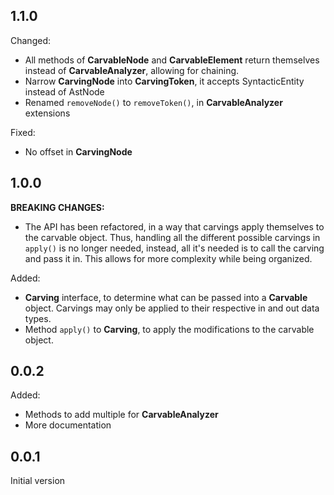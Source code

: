 ## 1.1.0

Changed:
- All methods of **CarvableNode** and **CarvableElement** return themselves instead of **CarvableAnalyzer**,
	allowing for chaining.
- Narrow **CarvingNode** into **CarvingToken**, it accepts SyntacticEntity instead of AstNode
- Renamed `removeNode()` to `removeToken()`, in **CarvableAnalyzer** extensions

Fixed:
- No offset in **CarvingNode**

## 1.0.0

**BREAKING CHANGES:**
- The API has been refactored, in a way that carvings apply themselves to the carvable object.
	Thus, handling all the different possible carvings in `apply()` is no longer needed, instead,
	all it's needed is to call the carving and pass it in.
	This allows for more complexity while being organized.

Added:
- **Carving** interface, to determine what can be passed into a **Carvable** object.
	Carvings may only be applied to their respective in and out data types.
- Method `apply()` to **Carving**, to apply the modifications to the carvable object.

## 0.0.2

Added:
- Methods to add multiple for **CarvableAnalyzer**
- More documentation

## 0.0.1

Initial version
